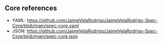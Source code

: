 ## Core references
- YAML: https://github.com/JaimeVelaRodrigo/JaimeVelaRodrigo-Spec-Core/blob/main/spec-core.yaml
- JSON: https://github.com/JaimeVelaRodrigo/JaimeVelaRodrigo-Spec-Core/blob/main/spec-core.json
